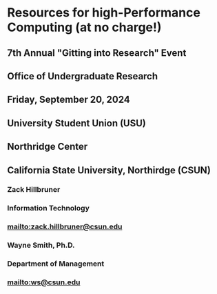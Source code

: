 # Resources for high-Performance Computing (at no charge!)

## 7th Annual "Gitting into Research" Event
## Office of Undergraduate Research

## Friday, September 20, 2024
## University Student Union (USU)
## Northridge Center
## California State University, Northirdge (CSUN)


### Zack Hillbruner
### Information Technology
### <mailto:zack.hillbruner@csun.edu>

### Wayne Smith, Ph.D.
### Department of Management
### <mailto:ws@csun.edu>



